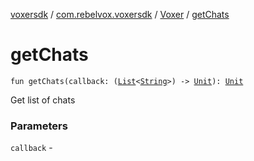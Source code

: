 [voxersdk](../../index.md) / [com.rebelvox.voxersdk](../index.md) / [Voxer](index.md) / [getChats](./get-chats.md)

# getChats

`fun getChats(callback: (`[`List`](https://kotlinlang.org/api/latest/jvm/stdlib/kotlin.collections/-list/index.html)`<`[`String`](https://kotlinlang.org/api/latest/jvm/stdlib/kotlin/-string/index.html)`>) -> `[`Unit`](https://kotlinlang.org/api/latest/jvm/stdlib/kotlin/-unit/index.html)`): `[`Unit`](https://kotlinlang.org/api/latest/jvm/stdlib/kotlin/-unit/index.html)

Get list of chats

### Parameters

`callback` - 